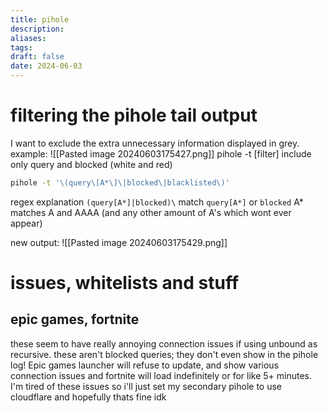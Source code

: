 ```yaml
---
title: pihole
description: 
aliases: 
tags: 
draft: false
date: 2024-06-03
---
```

# filtering the pihole tail output
I want to exclude the extra unnecessary information displayed in grey.
example:
![[Pasted image 20240603175427.png]]
pihole -t \[filter]
include only query and blocked (white and red)
```bash
pihole -t '\(query\[A*\]\|blocked\|blacklisted\)'
```
regex explanation
`(query[A*]|blocked)\`
match `query[A*]` or `blocked`
A* matches A and AAAA (and any other amount of A's which wont ever appear)

new output:
![[Pasted image 20240603175429.png]]


# issues, whitelists and stuff
## epic games, fortnite
these seem to have really annoying connection issues if using unbound as recursive. these aren't blocked queries; they don't even show in the pihole log!
Epic games launcher will refuse to update, and show various connection issues and fortnite will load indefinitely or for like 5+ minutes. I'm tired of these issues so i'll just set my secondary pihole to use cloudflare and hopefully thats fine idk